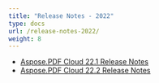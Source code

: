 ```yaml
---
title: "Release Notes - 2022"
type: docs
url: /release-notes-2022/
weight: 8
---
```

- [Aspose.PDF Cloud 22.1 Release Notes](/pdf/aspose-pdf-cloud-22-1-release-notes/)
- [Aspose.PDF Cloud 22.2 Release Notes](/pdf/aspose-pdf-cloud-22-2-release-notes/)
